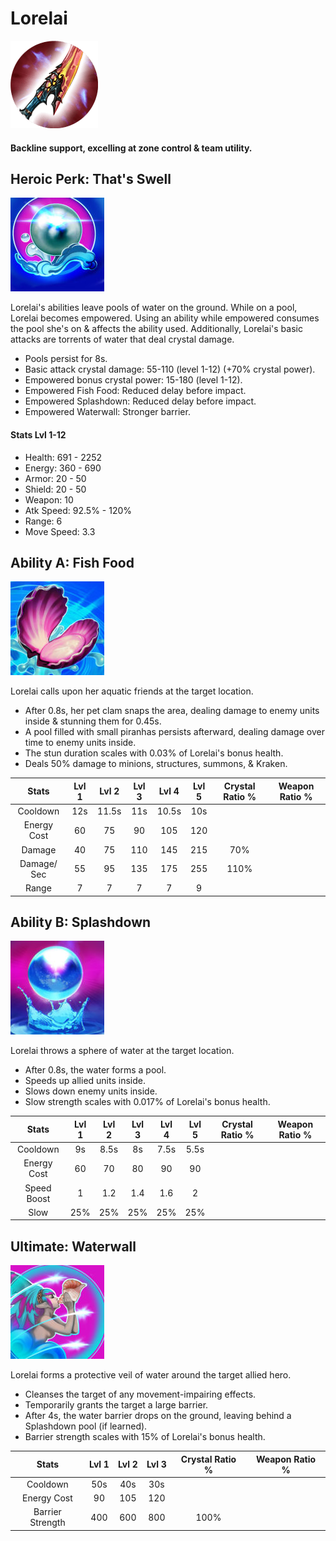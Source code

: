 # Lorelai

![](../../.gitbook/assets/image%20%28277%29.png)

#### Backline support, excelling at zone control & team utility.

## Heroic Perk: That's Swell

![That&apos;s Swell](../../.gitbook/assets/image%20%28287%29.png)

Lorelai's abilities leave pools of water on the ground. While on a pool, Lorelai becomes empowered. Using an ability while empowered consumes the pool she's on & affects the ability used. Additionally, Lorelai's basic attacks are torrents of water that deal crystal damage.

* Pools persist for 8s.
* Basic attack crystal damage: 55-110 \(level 1-12\) \(+70% crystal power\).
* Empowered bonus crystal power: 15-180 \(level 1-12\).
* Empowered Fish Food: Reduced delay before impact.
* Empowered Splashdown: Reduced delay before impact.
* Empowered Waterwall: Stronger barrier.

#### Stats Lvl 1-12

* Health: 691 - 2252
* Energy: 360 - 690
* Armor: 20 - 50
* Shield: 20 - 50
* Weapon: 10
* Atk Speed: 92.5% - 120%
* Range: 6
* Move Speed: 3.3

## Ability A: Fish Food

![Fish Food](../../.gitbook/assets/image%20%28314%29.png)

Lorelai calls upon her aquatic friends at the target location.

* After 0.8s, her pet clam snaps the area, dealing damage to enemy units inside & stunning them for 0.45s.
* A pool filled with small piranhas persists afterward, dealing damage over time to enemy units inside.
* The stun duration scales with 0.03% of Lorelai's bonus health.
* Deals 50% damage to minions, structures, summons, & Kraken.

| Stats | Lvl 1 | Lvl 2 | Lvl 3 | Lvl 4 | Lvl 5 | Crystal      Ratio % | Weapon     Ratio % |
| :---: | :---: | :---: | :---: | :---: | :---: | :---: | :---: |
| Cooldown | 12s | 11.5s | 11s | 10.5s | 10s |  |  |
| Energy       Cost | 60 | 75 | 90 | 105 | 120 |  |  |
| Damage | 40 | 75 | 110 | 145 | 215 | 70% |  |
| Damage/   Sec | 55 | 95 | 135 | 175 | 255 | 110% |  |
| Range | 7 | 7 | 7 | 7 | 9 |  |  |

## Ability B: Splashdown

![Splahdown](../../.gitbook/assets/image%20%2856%29.png)

Lorelai throws a sphere of water at the target location.

* After 0.8s, the water forms a pool.
* Speeds up allied units inside.
* Slows down enemy units inside.
* Slow strength scales with 0.017% of Lorelai's bonus health.

| Stats | Lvl 1 | Lvl 2 | Lvl 3 | Lvl 4 | Lvl 5 | Crystal      Ratio % | Weapon     Ratio % |
| :---: | :---: | :---: | :---: | :---: | :---: | :---: | :---: |
| Cooldown | 9s | 8.5s | 8s | 7.5s | 5.5s |  |  |
| Energy       Cost | 60 | 70 | 80 | 90 | 90 |  |  |
| Speed        Boost | 1 | 1.2 | 1.4 | 1.6 | 2 |  |  |
| Slow | 25% | 25% | 25% | 25% | 25% |  |  |

## Ultimate: Waterwall

![Waterwall](../../.gitbook/assets/image%20%2820%29.png)

Lorelai forms a protective veil of water around the target allied hero.

* Cleanses the target of any movement-impairing effects.
* Temporarily grants the target a large barrier.
* After 4s, the water barrier drops on the ground, leaving behind a Splashdown pool \(if learned\).
* Barrier strength scales with 15% of Lorelai's bonus health.

| Stats | Lvl 1 | Lvl 2 | Lvl 3 | Crystal Ratio % | Weapon Ratio % |
| :---: | :---: | :---: | :---: | :---: | :---: |
| Cooldown | 50s | 40s | 30s |  |  |
| Energy Cost | 90 | 105 | 120 |  |  |
| Barrier Strength | 400 | 600 | 800 | 100% |  |

